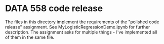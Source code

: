 # DATA 558 code release	

The files in this directory implement the requirements of the "polished code release" assignment. See MyLogisticRegressionDemo.ipynb for further description. The assignment asks for multiple things - I've implemented all of them in the same file.